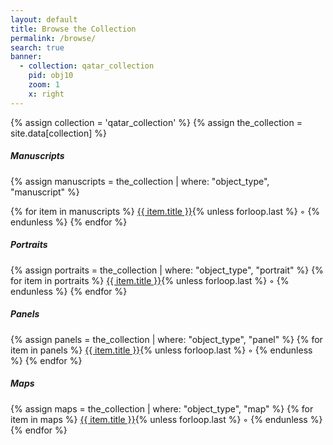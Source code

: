 ```yaml
---
layout: default
title: Browse the Collection
permalink: /browse/
search: true
banner:
  - collection: qatar_collection
    pid: obj10
    zoom: 1
    x: right
---
```


{% assign collection = 'qatar_collection' %}
{% assign the_collection = site.data[collection] %}

##### Manuscripts

{% assign manuscripts = the_collection | where: "object_type", "manuscript" %}
<p>{% for item in manuscripts %}
<a href="{{ site.baseurl }}/{{ collection }}/{{ item.pid }}/">{{ item.title }}</a>{% unless forloop.last %} &#9702; {% endunless %}
{% endfor %}</p>

##### Portraits

<p>{% assign portraits = the_collection | where: "object_type", "portrait" %}
{% for item in portraits %}
<a href="{{ site.baseurl }}/{{ collection }}/{{ item.pid }}/">{{ item.title }}</a>{% unless forloop.last %} &#9702; {% endunless %}
{% endfor %}</p>

##### Panels

<p>{% assign panels = the_collection | where: "object_type", "panel" %}
{% for item in panels %}
<a href="{{ site.baseurl }}/{{ collection }}/{{ item.pid }}/">{{ item.title }}</a>{% unless forloop.last %} &#9702; {% endunless %}
{% endfor %}</p>

##### Maps

<p>{% assign maps = the_collection | where: "object_type", "map" %}
{% for item in maps %}
<a href="{{ site.baseurl }}/{{ collection }}/{{ item.pid }}/">{{ item.title }}</a>{% unless forloop.last %} &#9702; {% endunless %}
{% endfor %}</p>
